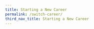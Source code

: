 ```yaml
---
title: Starting a New Career
permalink: /switch-career/
third_nav_title: Starting a New Career
---
```


